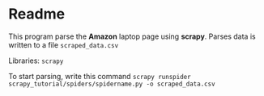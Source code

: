 # Readme

This program parse the **Amazon** laptop page using **scrapy**. Parses data is written to a file `scraped_data.csv`

Libraries: `scrapy`

To start parsing, write this command `scrapy runspider scrapy_tutorial/spiders/spidername.py -o scraped_data.csv`